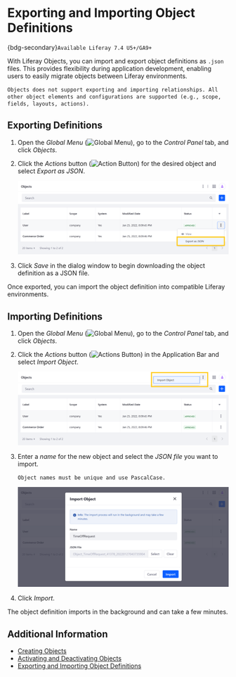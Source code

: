 # Exporting and Importing Object Definitions

{bdg-secondary}`Available Liferay 7.4 U5+/GA9+`

With Liferay Objects, you can import and export object definitions as `.json` files. This provides flexibility during application development, enabling users to easily migrate objects between Liferay environments.

```{important}
Objects does not support exporting and importing relationships. All other object elements and configurations are supported (e.g., scope, fields, layouts, actions).
```

## Exporting Definitions

1. Open the *Global Menu* (![Global Menu](../../../images/icon-applications-menu.png)), go to the *Control Panel* tab, and click *Objects*.

1. Click the *Actions* button (![Action Button](../../../images/icon-actions.png)) for the desired object and select *Export as JSON*.

   ![Click the Actions button for the desired object and select Export as JSON.](./exporting-and-importing-object-definitions/images/01.png)

1. Click *Save* in the dialog window to begin downloading the object definition as a JSON file.

Once exported, you can import the object definition into compatible Liferay environments.

## Importing Definitions

1. Open the *Global Menu* (![Global Menu](../../../images/icon-applications-menu.png)), go to the *Control Panel* tab, and click *Objects*.

1. Click the *Actions* button (![Actions Button](../../../images/icon-actions.png)) in the Application Bar and select *Import Object*.

   ![Click the Actions button in the Application Bar and select Import Object.](./exporting-and-importing-object-definitions/images/02.png)

1. Enter a *name* for the new object and select the *JSON file* you want to import.

   ```{important}
   Object names must be unique and use PascalCase.
   ```

   ![Enter a name and select the desired JSON file.](./exporting-and-importing-object-definitions/images/03.png)

1. Click *Import*.

The object definition imports in the background and can take a few minutes.

## Additional Information

* [Creating Objects](./creating-objects.md)
* [Activating and Deactivating Objects](./activating-and-deactivating-objects.md)
* [Exporting and Importing Object Definitions](./exporting-and-importing-object-definitions.md)
